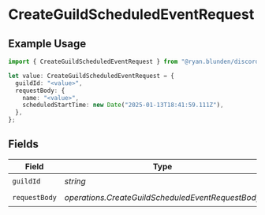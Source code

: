 # CreateGuildScheduledEventRequest

## Example Usage

```typescript
import { CreateGuildScheduledEventRequest } from "@ryan.blunden/discord-sdk/models/operations";

let value: CreateGuildScheduledEventRequest = {
  guildId: "<value>",
  requestBody: {
    name: "<value>",
    scheduledStartTime: new Date("2025-01-13T18:41:59.111Z"),
  },
};
```

## Fields

| Field                                             | Type                                              | Required                                          | Description                                       |
| ------------------------------------------------- | ------------------------------------------------- | ------------------------------------------------- | ------------------------------------------------- |
| `guildId`                                         | *string*                                          | :heavy_check_mark:                                | N/A                                               |
| `requestBody`                                     | *operations.CreateGuildScheduledEventRequestBody* | :heavy_check_mark:                                | N/A                                               |